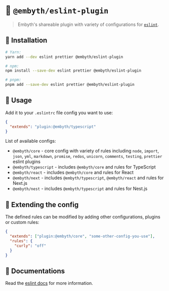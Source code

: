# :dart: `@embyth/eslint-plugin`

> Embyth's shareable plugin with variety of configurations for [`eslint`][eslint-link].

## :wrench: Installation

```bash
# Yarn:
yarn add --dev eslint prettier @embyth/eslint-plugin

# npm:
npm install --save-dev eslint prettier @embyth/eslint-plugin

# pnpm:
pnpm add --save-dev eslint prettier @embyth/eslint-plugin
```

## :eyes: Usage

Add it to your `.eslintrc` file config you want to use:

```json
{
  "extends": "plugin:@embyth/typescript"
}
```

List of available configs:

- `@embyth/core` - core config with variety of rules including `node`, `import`, `json`, `yml`, `markdown`, `promise`, `redos`, `unicorn`, `comments`, `testing`, `prettier` eslint plugins
- `@embyth/typescript` - includes `@embyth/core` and rules for TypeScript
- `@embyth/react` - includes `@embyth/core` and rules for React
- `@embyth/next` - includes `@embyth/typescript`, `@embyth/react` and rules for Next.js
- `@embyth/nest` - includes `@embyth/typescript` and rules for Nest.js

## :jigsaw: Extending the config

The defined rules can be modified by adding other configurations, plugins or custom rules:

```json
{
  "extends": ["plugin:@embyth/core", "some-other-config-you-use"],
  "rules": {
    "curly": "off"
  }
}
```

## :thinking: Documentations

Read the [eslint docs][eslint-docs-link] for more information.

[eslint-docs-link]: https://eslint.org/docs/latest/
[eslint-link]: https://github.com/eslint/eslint
